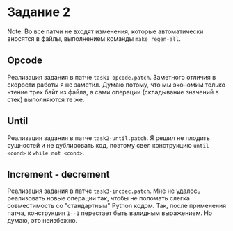 # Задание 2

Note: Во все патчи не входят изменения, которые автоматически вносятся в файлы,
выполнением команды `make regen-all`.

## Opcode

Реализация задания в патче `task1-opcode.patch`. Заметного отличия в скорости работы
я не заметил. Думаю потому, что мы экономим только чтение трех байт из файла, а сами
операции (складывание значений в стек) выполняются те же.

## Until

Реализация задания в патче `task2-until.patch`. Я решил не плодить сущностей и не
дублировать код, поэтому свел конструкцию `until <cond>` к `while not <cond>`.

## Increment - decrement

Реализация задания в патче `task3-incdec.patch`. Мне не удалось реализовать новые
операции так, чтобы не поломать слегка совместимость со "стандартным" Python кодом.
Так, после применения патча, конструкция `1--1`  перестает быть валидным выражением.
Но думаю, это неизбежно.
